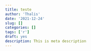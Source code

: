 ```yaml
---
title: teste
author: 'Thalis'
date: '2021-12-24'
slug: []
categories: []
tags: ['r']
draft: yes
description: This is meta description
---
```


